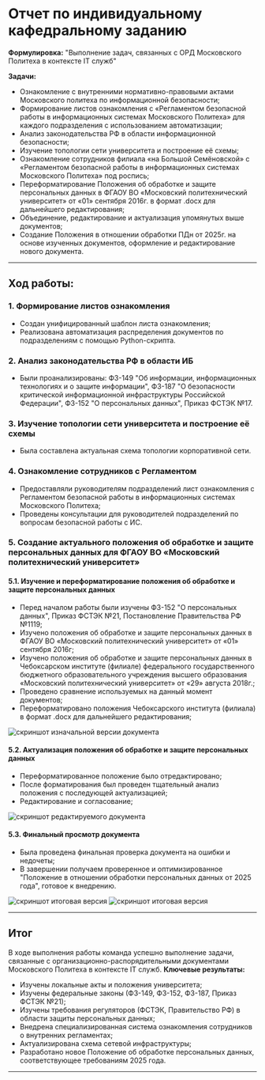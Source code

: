 # Отчет по индивидуальному кафедральному заданию
**Формулировка:** "Выполнение задач, связанных с ОРД Московского Политеха в контексте IT служб"

**Задачи:**

- Ознакомление с внутренними нормативно-правовыми актами Московского политеха по информационной безопасности;
- Формирование листов ознакомления с «Регламентом безопасной работы в информационных системах Московского Политеха» для каждого подразделения с использованием автоматизации;
- Анализ законодательства РФ в области информационной безопасности;
- Изучение топологии сети университета и построение её схемы;
- Ознакомление сотрудников филиала «на Большой Семёновской» с «Регламентом безопасной работы в информационных системах Московского Политеха» под роспись;
- Переформатирование Положения об обработке и защите персональных данных в ФГАОУ ВО «Московский политехнический университет» от «01» сентября 2016г. в формат .docx для дальнейшего редактирования;
- Объединение, редактирование и актуализация упомянутых выше документов;
- Создание Положения в отношении обработки ПДн от 2025г. на основе изученных документов, оформление и редактирование нового документа.

---

## Ход работы:

### 1. Формирование листов ознакомления

- Создан унифицированный шаблон листа ознакомления;
- Реализована автоматизация распределения документов по подразделениям с помощью Python-скрипта.
  
### 2. Анализ законодательства РФ в области ИБ

- Были проанализированы: ФЗ-149 "Об информации, информационных технологиях и о защите информации", ФЗ-187 "О безопасности критической информационной инфраструктуры Российской Федерации", ФЗ-152 "О персональных данных", Приказ ФСТЭК №17.
  
### 3. Изучение топологии сети университета и построение её схемы

- Была составлена актуальная схема топологии корпоративной сети.
  
### 4. Ознакомление сотрудников с Регламентом

- Предоставляли руководителям подразделений лист ознакомления с Регламентом безопасной работы в информационных системах Московского Политеха;
- Проведены консультации для руководителей подразделений по вопросам безопасной работы с ИС.

### 5. Создание актуального положения об обработке и защите персональных данных для ФГАОУ ВО «Московский политехнический университет»

#### 5.1. Изучение и переформатирование положения об обработке и защите персональных данных

- Перед началом работы были изучены ФЗ-152 "О персональных данных", Приказ ФСТЭК №21, Постановление Правительства РФ №1119;
- Изучено положения об обработке и защите персональных данных в ФГАОУ ВО «Московский политехнический университет» от «01» сентября 2016г;
- Изучено положения об обработке и защите персональных данных в Чебоксарском институте (филиале) федерального государственного бюджетного образовательного учреждения высшего образования «Московский политехнический университет» от «29» августа 2018г.;
- Проведено сравнение используемых на данный момент документов;
- Переформатировано положения Чебоксарского института (филиала) в формат .docx для дальнейшего редактирования;

 ![скриншот изначальной версии документа](media/personal_task/screen_1.png) 

#### 5.2. Актуализация положения об обработке и защите персональных данных

- Переформатированное положение было отредактировано;
- После форматирования был проведен тщательный анализ положения с последующей актуализацией;
- Редактирование и согласование;

![скриншот редактируемого документа](media/personal_task/screen_2.png)


#### 5.3. Финальный просмотр документа

- Была проведена финальная проверка документа на ошибки и недочеты;
- В завершении получаем проверенное и оптимизированное "Положение в отношении обработки персональных данных от 2025 года", готовое к внедрению.

![скриншот итоговая версия](media/personal_task/screen_3.png)
![скриншот итоговая версия](media/personal_task/screen_4.png)

---

## Итог

В ходе выполнения работы команда успешно выполнение задачи, связанные с организационно-распорядительными документами Московского Политеха в контексте IT служб. 
**Ключевые результаты:**

- Изучены локальные акты и положения университета;
- Изучены федеральные законы (ФЗ-149, ФЗ-152, ФЗ-187, Приказ ФСТЭК №21);
- Изучены требования регуляторов (ФСТЭК, Правительство РФ) в области защиты персональных данных;
- Внедрена специализированная система ознакомления сотрудников о внутренних регламентах;
- Актуализирована схема сетевой инфраструктуры;
- Разработано новое Положение об обработке персональных данных, соответствующее требованиям 2025 года.

---
